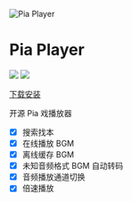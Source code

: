 ![Pia Player](https://pia-player.vercel.app/_next/image?url=https%3A%2F%2Fraw.githubusercontent.com%2Fbaranwang%2Fpia-player%2Fmain%2Fbuild%2Ficon.ico&w=128&q=75)

# Pia Player

[![](https://img.shields.io/github/release/baranwang/pia-player.svg?logo=github&style=flat-square)](https://github.com/baranwang/pia-player/releases/latest)
[![](https://img.shields.io/github/license/baranwang/pia-player?style=flat-square)](https://github.com/baranwang/pia-player/blob/master/LICENSE)

[下载安装](https://github.com/baranwang/pia-player/releases/latest)

开源 Pia 戏播放器

- [x] 搜索找本
- [x] 在线播放 BGM
- [x] 离线缓存 BGM
- [x] 未知音频格式 BGM 自动转码
- [x] 音频播放通道切换
- [x] 倍速播放
